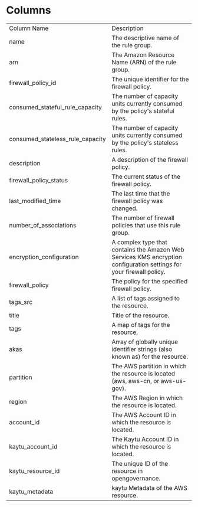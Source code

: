 # Columns  

<table>
	<tr><td>Column Name</td><td>Description</td></tr>
	<tr><td>name</td><td>The descriptive name of the rule group.</td></tr>
	<tr><td>arn</td><td>The Amazon Resource Name (ARN) of the rule group.</td></tr>
	<tr><td>firewall_policy_id</td><td>The unique identifier for the firewall policy.</td></tr>
	<tr><td>consumed_stateful_rule_capacity</td><td>The number of capacity units currently consumed by the policy&#39;s stateful rules.</td></tr>
	<tr><td>consumed_stateless_rule_capacity</td><td>The number of capacity units currently consumed by the policy&#39;s stateless rules.</td></tr>
	<tr><td>description</td><td>A description of the firewall policy.</td></tr>
	<tr><td>firewall_policy_status</td><td>The current status of the firewall policy.</td></tr>
	<tr><td>last_modified_time</td><td>The last time that the firewall policy was changed.</td></tr>
	<tr><td>number_of_associations</td><td>The number of firewall policies that use this rule group.</td></tr>
	<tr><td>encryption_configuration</td><td>A complex type that contains the Amazon Web Services KMS encryption configuration settings for your firewall policy.</td></tr>
	<tr><td>firewall_policy</td><td>The policy for the specified firewall policy.</td></tr>
	<tr><td>tags_src</td><td>A list of tags assigned to the resource.</td></tr>
	<tr><td>title</td><td>Title of the resource.</td></tr>
	<tr><td>tags</td><td>A map of tags for the resource.</td></tr>
	<tr><td>akas</td><td>Array of globally unique identifier strings (also known as) for the resource.</td></tr>
	<tr><td>partition</td><td>The AWS partition in which the resource is located (aws, aws-cn, or aws-us-gov).</td></tr>
	<tr><td>region</td><td>The AWS Region in which the resource is located.</td></tr>
	<tr><td>account_id</td><td>The AWS Account ID in which the resource is located.</td></tr>
	<tr><td>kaytu_account_id</td><td>The Kaytu Account ID in which the resource is located.</td></tr>
	<tr><td>kaytu_resource_id</td><td>The unique ID of the resource in opengovernance.</td></tr>
	<tr><td>kaytu_metadata</td><td>kaytu Metadata of the AWS resource.</td></tr>
</table>